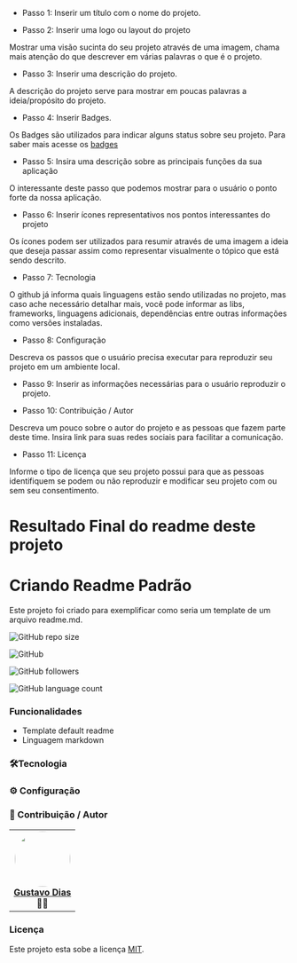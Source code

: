 * Passo 1: Inserir um título com o nome do projeto.

* Passo 2: Inserir uma logo ou layout do projeto

Mostrar uma visão sucinta do seu projeto através de uma imagem, chama mais atenção do que descrever em várias palavras o que é o projeto.

* Passo 3: Inserir uma descrição do projeto.

A descrição do projeto serve para mostrar em poucas palavras a ideia/propósito do projeto.

* Passo 4: Inserir Badges.

Os Badges são utilizados para indicar alguns status sobre seu projeto. Para saber mais acesse os [badges](https://shields.io/)

* Passo 5: Insira uma descrição sobre as principais funções da sua aplicação

O interessante deste passo que podemos mostrar para o usuário o ponto forte da nossa aplicação.

* Passo 6: Inserir ícones representativos nos pontos interessantes do projeto

Os ícones podem ser utilizados para resumir através de uma imagem a ideia que deseja passar assim como representar visualmente o tópico que está sendo descrito.

* Passo 7: Tecnologia

O github já informa quais linguagens estão sendo utilizadas no projeto, mas caso ache necessário detalhar mais, você pode informar as libs, frameworks, linguagens adicionais, dependências entre outras informações como versões instaladas.

* Passo 8: Configuração

Descreva os passos que o usuário precisa executar para reproduzir seu projeto em um ambiente local.

* Passo 9: Inserir as informações necessárias para o usuário reproduzir o projeto.

* Passo 10: Contribuição / Autor

Descreva um pouco sobre o autor do projeto e as pessoas que fazem parte deste time. Insira link para suas redes sociais para facilitar a comunicação.

* Passo 11: Licença

Informe o tipo de licença que seu projeto possui para que as pessoas identifiquem se podem ou não reproduzir e modificar seu projeto com ou sem seu consentimento.

# Resultado Final do readme deste projeto

# Criando Readme Padrão

Este projeto foi criado para exemplificar como seria um template de um arquivo readme.md.

![GitHub repo size](https://img.shields.io/github/repo-size/gpd38/curiosidadeCriandoReadmePadrao)

![GitHub](https://img.shields.io/github/license/gpd38/curiosidadeCriandoReadmePadrao)

![GitHub followers](https://img.shields.io/github/followers/gpd38?style=social)

<img alt="GitHub language count" src="https://img.shields.io/github/languages/count/gpd38/curiosidadeCriandoReadmePadrao">

### Funcionalidades

* Template default readme
* Linguagem markdown

### 🛠Tecnologia

### ⚙️ Configuração

### 👨 Contribuição / Autor

<table>
	<tr>
	    <td align="center">
	    	<a href="https://www.linkedin.com/in/gustavopereiradias"><img style="border-radius: 50%;" src="URL-GITHUB" width="100px;" alt=""/>
	    		<br /><b>Gustavo Dias</b>
	    	</a>
	    	<br />
	    	👨‍🚀
	    </td>
	</tr>
</table>

### Licença

Este projeto esta sobe a licença [MIT](./LICENSE).